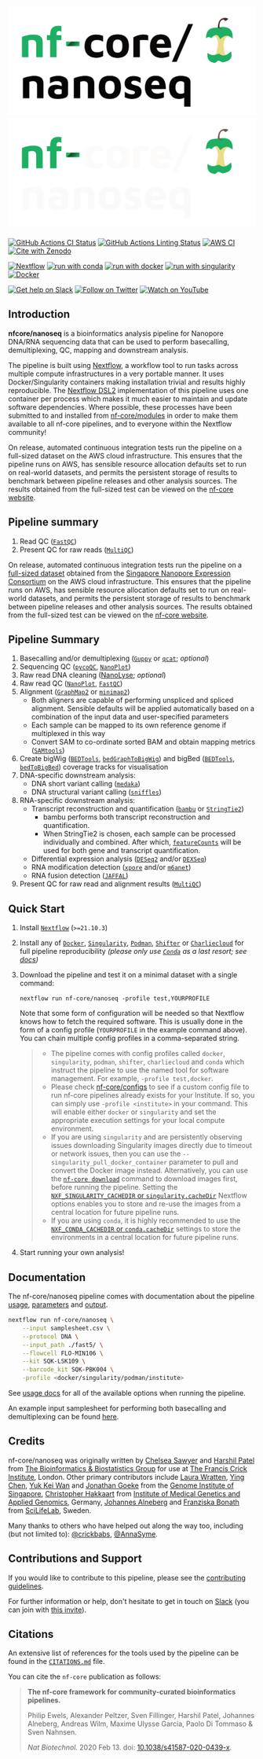 # ![nf-core/nanoseq](docs/images/nf-core-nanoseq_logo_light.png#gh-light-mode-only) ![nf-core/nanoseq](docs/images/nf-core-nanoseq_logo_dark.png#gh-dark-mode-only)

[![GitHub Actions CI Status](https://github.com/nf-core/nanoseq/workflows/nf-core%20CI/badge.svg)](https://github.com/nf-core/nanoseq/actions?query=workflow%3A%22nf-core+CI%22)
[![GitHub Actions Linting Status](https://github.com/nf-core/nanoseq/workflows/nf-core%20linting/badge.svg)](https://github.com/nf-core/nanoseq/actions?query=workflow%3A%22nf-core+linting%22)
[![AWS CI](https://img.shields.io/badge/CI%20tests-Full%20size-FF9900?labelColor=000000&logo=Amazon%20AWS)](https://nf-co.re/nanoseq/results)
[![Cite with Zenodo](http://img.shields.io/badge/DOI-10.5281/zenodo.3697959-1073c8?labelColor=000000)](https://doi.org/10.5281/zenodo.3697959)

[![Nextflow](https://img.shields.io/badge/nextflow%20DSL2-%E2%89%A521.10.3-23aa62.svg?labelColor=000000)](https://www.nextflow.io/)
[![run with conda](http://img.shields.io/badge/run%20with-conda-3EB049?labelColor=000000&logo=anaconda)](https://docs.conda.io/en/latest/)
[![run with docker](https://img.shields.io/badge/run%20with-docker-0db7ed?labelColor=000000&logo=docker)](https://www.docker.com/)
[![run with singularity](https://img.shields.io/badge/run%20with-singularity-1d355c.svg?labelColor=000000)](https://sylabs.io/docs/)
[![Docker](https://img.shields.io/docker/automated/nfcore/nanoseq.svg)](https://hub.docker.com/r/nfcore/nanoseq)

[![Get help on Slack](http://img.shields.io/badge/slack-nf--core%20%23nanoseq-4A154B?labelColor=000000&logo=slack)](https://nfcore.slack.com/channels/nanoseq)
[![Follow on Twitter](http://img.shields.io/badge/twitter-%40nf__core-1DA1F2?labelColor=000000&logo=twitter)](https://twitter.com/nf_core)
[![Watch on YouTube](http://img.shields.io/badge/youtube-nf--core-FF0000?labelColor=000000&logo=youtube)](https://www.youtube.com/c/nf-core)

## Introduction

**nfcore/nanoseq** is a bioinformatics analysis pipeline for Nanopore DNA/RNA sequencing data that can be used to perform basecalling, demultiplexing, QC, mapping and downstream analysis.

The pipeline is built using [Nextflow](https://www.nextflow.io), a workflow tool to run tasks across multiple compute infrastructures in a very portable manner. It uses Docker/Singularity containers making installation trivial and results highly reproducible. The [Nextflow DSL2](https://www.nextflow.io/docs/latest/dsl2.html) implementation of this pipeline uses one container per process which makes it much easier to maintain and update software dependencies. Where possible, these processes have been submitted to and installed from [nf-core/modules](https://github.com/nf-core/modules) in order to make them available to all nf-core pipelines, and to everyone within the Nextflow community!

On release, automated continuous integration tests run the pipeline on a full-sized dataset on the AWS cloud infrastructure. This ensures that the pipeline runs on AWS, has sensible resource allocation defaults set to run on real-world datasets, and permits the persistent storage of results to benchmark between pipeline releases and other analysis sources. The results obtained from the full-sized test can be viewed on the [nf-core website](https://nf-co.re/nanoseq/results).

## Pipeline summary

1. Read QC ([`FastQC`](https://www.bioinformatics.babraham.ac.uk/projects/fastqc/))
2. Present QC for raw reads ([`MultiQC`](http://multiqc.info/))

On release, automated continuous integration tests run the pipeline on a [full-sized dataset](https://github.com/nf-core/test-datasets/tree/nanoseq#full-sized-test-data) obtained from the [Singapore Nanopore Expression Consortium](https://github.com/GoekeLab/sg-nex-data) on the AWS cloud infrastructure. This ensures that the pipeline runs on AWS, has sensible resource allocation defaults set to run on real-world datasets, and permits the persistent storage of results to benchmark between pipeline releases and other analysis sources. The results obtained from the full-sized test can be viewed on the [nf-core website](https://nf-co.re/nanoseq/results).

## Pipeline Summary

1. Basecalling and/or demultiplexing ([`Guppy`](https://nanoporetech.com/nanopore-sequencing-data-analysis) or [`qcat`](https://github.com/nanoporetech/qcat); *optional*)
2. Sequencing QC ([`pycoQC`](https://github.com/a-slide/pycoQC), [`NanoPlot`](https://github.com/wdecoster/NanoPlot))
3. Raw read DNA cleaning ([NanoLyse](https://github.com/wdecoster/nanolyse); *optional*)
4. Raw read QC ([`NanoPlot`](https://github.com/wdecoster/NanoPlot), [`FastQC`](http://www.bioinformatics.babraham.ac.uk/projects/fastqc/))
5. Alignment ([`GraphMap2`](https://github.com/lbcb-sci/graphmap2) or [`minimap2`](https://github.com/lh3/minimap2))
    * Both aligners are capable of performing unspliced and spliced alignment. Sensible defaults will be applied automatically based on a combination of the input data and user-specified parameters
    * Each sample can be mapped to its own reference genome if multiplexed in this way
    * Convert SAM to co-ordinate sorted BAM and obtain mapping metrics ([`SAMtools`](http://www.htslib.org/doc/samtools.html))
6. Create bigWig ([`BEDTools`](https://github.com/arq5x/bedtools2/), [`bedGraphToBigWig`](http://hgdownload.soe.ucsc.edu/admin/exe/)) and bigBed ([`BEDTools`](https://github.com/arq5x/bedtools2/), [`bedToBigBed`](http://hgdownload.soe.ucsc.edu/admin/exe/)) coverage tracks for visualisation
7. DNA-specific downstream analysis:
    * DNA short variant calling ([`medaka`](https://github.com/nanoporetech/medaka))
    * DNA structural variant calling ([`sniffles`](https://github.com/fritzsedlazeck/Sniffles))
8. RNA-specific downstream analysis:
    * Transcript reconstruction and quantification ([`bambu`](https://bioconductor.org/packages/release/bioc/html/bambu.html) or [`StringTie2`](https://ccb.jhu.edu/software/stringtie/))
        * bambu performs both transcript reconstruction and quantification.
        * When StringTie2 is chosen, each sample can be processed individually and combined. After which, [`featureCounts`](http://bioinf.wehi.edu.au/featureCounts/) will be used for both gene and transcript quantification.
    * Differential expression analysis ([`DESeq2`](https://bioconductor.org/packages/release/bioc/html/DESeq2.html) and/or [`DEXSeq`](https://bioconductor.org/packages/release/bioc/html/DEXSeq.html))
    * RNA modification detection ([`xpore`](https://github.com/GoekeLab/xpore) and/or [`m6anet`](https://github.com/GoekeLab/m6anet))
    * RNA fusion detection ([`JAFFAL`](https://github.com/Oshlack/JAFFA))
9. Present QC for raw read and alignment results ([`MultiQC`](https://multiqc.info/docs/))

## Quick Start

1. Install [`Nextflow`](https://www.nextflow.io/docs/latest/getstarted.html#installation) (`>=21.10.3`)

2. Install any of [`Docker`](https://docs.docker.com/engine/installation/), [`Singularity`](https://www.sylabs.io/guides/3.0/user-guide/), [`Podman`](https://podman.io/), [`Shifter`](https://nersc.gitlab.io/development/shifter/how-to-use/) or [`Charliecloud`](https://hpc.github.io/charliecloud/) for full pipeline reproducibility _(please only use [`Conda`](https://conda.io/miniconda.html) as a last resort; see [docs](https://nf-co.re/usage/configuration#basic-configuration-profiles))_

3. Download the pipeline and test it on a minimal dataset with a single command:

    ```console
    nextflow run nf-core/nanoseq -profile test,YOURPROFILE
    ```

    Note that some form of configuration will be needed so that Nextflow knows how to fetch the required software. This is usually done in the form of a config profile (`YOURPROFILE` in the example command above). You can chain multiple config profiles in a comma-separated string.

    > * The pipeline comes with config profiles called `docker`, `singularity`, `podman`, `shifter`, `charliecloud` and `conda` which instruct the pipeline to use the named tool for software management. For example, `-profile test,docker`.
    > * Please check [nf-core/configs](https://github.com/nf-core/configs#documentation) to see if a custom config file to run nf-core pipelines already exists for your Institute. If so, you can simply use `-profile <institute>` in your command. This will enable either `docker` or `singularity` and set the appropriate execution settings for your local compute environment.
    > * If you are using `singularity` and are persistently observing issues downloading Singularity images directly due to timeout or network issues, then you can use the `--singularity_pull_docker_container` parameter to pull and convert the Docker image instead. Alternatively, you can use the [`nf-core download`](https://nf-co.re/tools/#downloading-pipelines-for-offline-use) command to download images first, before running the pipeline. Setting the [`NXF_SINGULARITY_CACHEDIR` or `singularity.cacheDir`](https://www.nextflow.io/docs/latest/singularity.html?#singularity-docker-hub) Nextflow options enables you to store and re-use the images from a central location for future pipeline runs.
    > * If you are using `conda`, it is highly recommended to use the [`NXF_CONDA_CACHEDIR` or `conda.cacheDir`](https://www.nextflow.io/docs/latest/conda.html) settings to store the environments in a central location for future pipeline runs.

4. Start running your own analysis!

## Documentation

The nf-core/nanoseq pipeline comes with documentation about the pipeline [usage](https://nf-co.re/nanoseq/usage), [parameters](https://nf-co.re/nanoseq/parameters) and [output](https://nf-co.re/nanoseq/output).

```bash
nextflow run nf-core/nanoseq \
    --input samplesheet.csv \
    --protocol DNA \
    --input_path ./fast5/ \
    --flowcell FLO-MIN106 \
    --kit SQK-LSK109 \
    --barcode_kit SQK-PBK004 \
    -profile <docker/singularity/podman/institute>
```

See [usage docs](https://nf-co.re/nanoseq/usage) for all of the available options when running the pipeline.

An example input samplesheet for performing both basecalling and demultiplexing can be found [here](assets/samplesheet.csv).

## Credits

nf-core/nanoseq was originally written by [Chelsea Sawyer](https://github.com/csawye01) and [Harshil Patel](https://github.com/drpatelh) from [The Bioinformatics & Biostatistics Group](https://www.crick.ac.uk/research/science-technology-platforms/bioinformatics-and-biostatistics/) for use at [The Francis Crick Institute](https://www.crick.ac.uk/), London. Other primary contributors include [Laura Wratten](https://github.com/lwratten), [Ying Chen](https://github.com/cying111), [Yuk Kei Wan](https://github.com/yuukiiwa) and [Jonathan Goeke](https://github.com/jonathangoeke) from the [Genome Institute of Singapore](https://www.a-star.edu.sg/gis), [Christopher Hakkaart](https://github.com/christopher-hakkaart) from [Institute of Medical Genetics and Applied Genomics](https://www.medizin.uni-tuebingen.de/de/das-klinikum/einrichtungen/institute/medizinische-genetik-und-angewandte-genomik), Germany, [Johannes Alneberg](https://github.com/alneberg) and [Franziska Bonath](https://github.com/FranBonath) from [SciLifeLab](https://www.scilifelab.se/), Sweden.

Many thanks to others who have helped out along the way too, including (but not limited to): [@crickbabs](https://github.com/crickbabs), [@AnnaSyme](https://github.com/AnnaSyme).

## Contributions and Support

If you would like to contribute to this pipeline, please see the [contributing guidelines](.github/CONTRIBUTING.md).

For further information or help, don't hesitate to get in touch on [Slack](https://nfcore.slack.com/channels/nanoseq) (you can join with [this invite](https://nf-co.re/join/slack)).

## Citations

An extensive list of references for the tools used by the pipeline can be found in the [`CITATIONS.md`](CITATIONS.md) file.

You can cite the `nf-core` publication as follows:

> **The nf-core framework for community-curated bioinformatics pipelines.**
>
> Philip Ewels, Alexander Peltzer, Sven Fillinger, Harshil Patel, Johannes Alneberg, Andreas Wilm, Maxime Ulysse Garcia, Paolo Di Tommaso & Sven Nahnsen.
>
> _Nat Biotechnol._ 2020 Feb 13. doi: [10.1038/s41587-020-0439-x](https://dx.doi.org/10.1038/s41587-020-0439-x).
